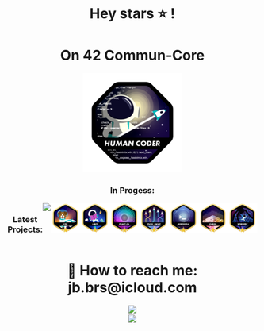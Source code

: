<div align="center">
	<h1> Hey stars ⭐ ! </h1>
</div>
<div align="center">
	<h1> On 42 Commun-Core</h1>
	<img src="./badges/common_coren.png" length="200" width="200"/>
</div>
<div align="center" style="display: flex; justify-content: center;">
	<h3> In Progess: </h3>
</div>
<div align="center" style="display: flex; justify-content: center;">
	<h3>Latest Projects: </h3>
	<a href=https://github.com/Luma-3/Inception > 		<img src= "./badges/inception.png" length="150 width="150" /></a>
	<a href="https://github.com/Luma-3/Cpp-module" >	<img src= "./badges/cppm.png" length="150" width="150" /></a>
	<a href="https://github.com/Luma-3/libft">		<img src="./badges/libftm.png" length="150" width="150" /></a>
	<a href="https://github.com/Luma-3/fract-ol">		<img src="./badges/fract-olm.png" length="150" width="150" /></a>
	<a href="https://github.com/Luma-3/Push-Swap">		<img src="./badges/push_swapm.png" length="150" width="150"  /></a>
	<a href="https://github.com/Luma-3/Minishell">		<img src="./badges/minishellm.png" length="150" width="150" /></a>
	<a href="https://github.com/monsieurCanard/Cub3d" >	<img src= "./badges/cub3dm.png" length="150" width="150" /></a>
	<a href="https://github.com/Luma-3/WebServ">		<img src="./badges/webservm.png" length="150" width="150" /></a>
</div>
<!-- <div align="center">
	<h3>Personal Projects: </h3>
 	<a href="https://github.com/Luma-3/lum-lang"> <img src="./personal-badge/badge_lum-lang.png" length="150" width="150" style="border-radius: 50%; width: 150px; height: 150px;"/></a>
</div> -->

<div align="center">
	<h1>📩 How to reach me: jb.brs@icloud.com</h1>
	<img src="https://github-readme-stats.vercel.app/api?username=Luma-3&theme=dracula&show_icons=true&hide_border=true&count_private=true" length="150" width="450"/>
	<br>
	<img src="https://github-readme-streak-stats.herokuapp.com/?user=Luma-3&theme=dracula&hide_border=true" length="150" width="450" />
</div>

<!-- I love Markdown ! -->
